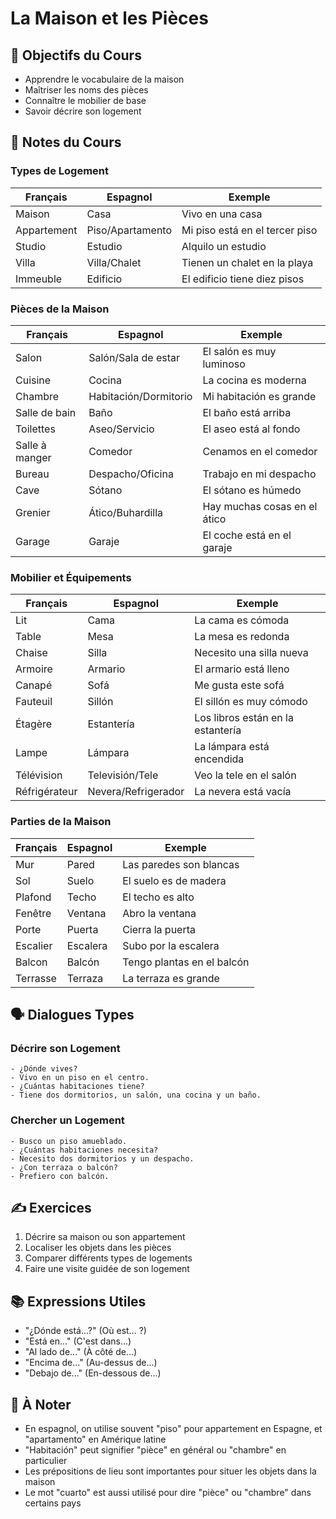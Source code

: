 # La Maison et les Pièces

## 🎯 Objectifs du Cours
- Apprendre le vocabulaire de la maison
- Maîtriser les noms des pièces
- Connaître le mobilier de base
- Savoir décrire son logement

## 📝 Notes du Cours

### Types de Logement
| Français | Espagnol | Exemple |
|----------|----------|----------|
| Maison | Casa | Vivo en una casa |
| Appartement | Piso/Apartamento | Mi piso está en el tercer piso |
| Studio | Estudio | Alquilo un estudio |
| Villa | Villa/Chalet | Tienen un chalet en la playa |
| Immeuble | Edificio | El edificio tiene diez pisos |

### Pièces de la Maison
| Français | Espagnol | Exemple |
|----------|----------|----------|
| Salon | Salón/Sala de estar | El salón es muy luminoso |
| Cuisine | Cocina | La cocina es moderna |
| Chambre | Habitación/Dormitorio | Mi habitación es grande |
| Salle de bain | Baño | El baño está arriba |
| Toilettes | Aseo/Servicio | El aseo está al fondo |
| Salle à manger | Comedor | Cenamos en el comedor |
| Bureau | Despacho/Oficina | Trabajo en mi despacho |
| Cave | Sótano | El sótano es húmedo |
| Grenier | Ático/Buhardilla | Hay muchas cosas en el ático |
| Garage | Garaje | El coche está en el garaje |

### Mobilier et Équipements
| Français | Espagnol | Exemple |
|----------|----------|----------|
| Lit | Cama | La cama es cómoda |
| Table | Mesa | La mesa es redonda |
| Chaise | Silla | Necesito una silla nueva |
| Armoire | Armario | El armario está lleno |
| Canapé | Sofá | Me gusta este sofá |
| Fauteuil | Sillón | El sillón es muy cómodo |
| Étagère | Estantería | Los libros están en la estantería |
| Lampe | Lámpara | La lámpara está encendida |
| Télévision | Televisión/Tele | Veo la tele en el salón |
| Réfrigérateur | Nevera/Refrigerador | La nevera está vacía |

### Parties de la Maison
| Français | Espagnol | Exemple |
|----------|----------|----------|
| Mur | Pared | Las paredes son blancas |
| Sol | Suelo | El suelo es de madera |
| Plafond | Techo | El techo es alto |
| Fenêtre | Ventana | Abro la ventana |
| Porte | Puerta | Cierra la puerta |
| Escalier | Escalera | Subo por la escalera |
| Balcon | Balcón | Tengo plantas en el balcón |
| Terrasse | Terraza | La terraza es grande |

## 🗣️ Dialogues Types

### Décrire son Logement
```español
- ¿Dónde vives?
- Vivo en un piso en el centro.
- ¿Cuántas habitaciones tiene?
- Tiene dos dormitorios, un salón, una cocina y un baño.
```

### Chercher un Logement
```español
- Busco un piso amueblado.
- ¿Cuántas habitaciones necesita?
- Necesito dos dormitorios y un despacho.
- ¿Con terraza o balcón?
- Prefiero con balcón.
```

## ✍️ Exercices
1. Décrire sa maison ou son appartement
2. Localiser les objets dans les pièces
3. Comparer différents types de logements
4. Faire une visite guidée de son logement

## 📚 Expressions Utiles
- "¿Dónde está...?" (Où est... ?)
- "Está en..." (C'est dans...)
- "Al lado de..." (À côté de...)
- "Encima de..." (Au-dessus de...)
- "Debajo de..." (En-dessous de...)

## 📌 À Noter
- En espagnol, on utilise souvent "piso" pour appartement en Espagne, et "apartamento" en Amérique latine
- "Habitación" peut signifier "pièce" en général ou "chambre" en particulier
- Les prépositions de lieu sont importantes pour situer les objets dans la maison
- Le mot "cuarto" est aussi utilisé pour dire "pièce" ou "chambre" dans certains pays

